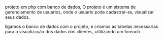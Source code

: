projeto em php com banco de dados, O projeto é um sistema de gerenciamento de usuarios, onde o usuario pode cadastrar-se, visualizar seus dados.

ligamos o banco de dados com o projeto, e criamos as tabelas necessarias para a visualização dos dados dos clientes, ultilizando um foreach 